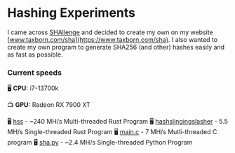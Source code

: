 # Hashing Experiments
I came across [SHAllenge](https://shallenge.quirino.net/) and decided to 
create my own on my website [www.taxborn.com/sha](https://www.taxborn.com/sha). 
I also wanted to create my own program to generate SHA256 (and other) hashes easily and
as fast as possible.

### Current speeds
:desktop_computer: **CPU:** i7-13700k

:tv: **GPU:** Radeon RX 7900 XT

:desktop_computer: [hss](hss/) - ~240 MH/s Multi-threaded Rust Program
:desktop_computer: [hashslingingslasher](hashslingingslasher/) - 5.5 MH/s Single-threaded Rust Program
:desktop_computer: [main.c](main.c) - 7 MH/s Mutli-threaded C program
:desktop_computer: [sha.py](sha.py) - ~2.4 MH/s Single-threaded Python Program
